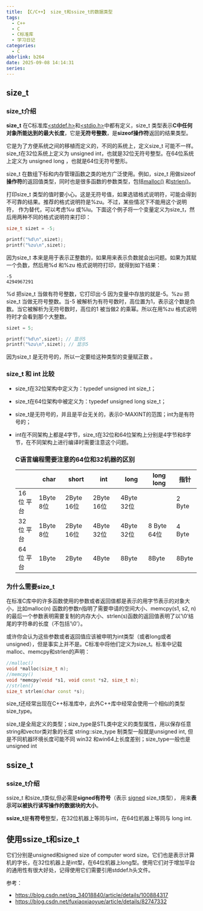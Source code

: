 ```yaml
---
title: 【C/C++】 size_t和ssize_t的数据类型
tags:
  - C++
  - C
  - C标准库
  - 学习日记
categories:
  - C
abbrlink: b264
date: 2025-09-08 14:14:31
series:
---
```


## size_t

### size_t介绍

**size_t** 在C标准库[<stddef.h>](https://www.runoob.com/cprogramming/c-standard-library-stddef-h.html)和[<stdio.h>](https://www.runoob.com/cprogramming/c-standard-library-stdio-h.html)中都有定义，size_t 类型表示**C中任何对象所能达到的最大长度**，它是**无符号整数**，是**sizeof操作符**返回的结果类型。

它是为了方便系统之间的移植而定义的，不同的系统上，定义size_t 可能不一样。size_t在32位系统上定义为 unsigned int，也就是32位无符号整型。在64位系统上定义为 unsigned long ，也就是64位无符号整形。

size_t 在数组下标和内存管理函数之类的地方广泛使用。例如，size_t 用做sizeof **操作符**的返回值类型，同时也是很多函数的参数类型，包括[malloc()](https://www.runoob.com/cprogramming/c-function-malloc.html) 和[strlen()](https://www.runoob.com/cprogramming/c-function-strlen.html)。

打印size_t 类型的值时要小心。这是无符号值，如果选错格式说明符，可能会得到不可靠的结果。推荐的格式说明符是%zu。不过，某些情况下不能用这个说明符， 作为替代，可以考虑%u 或%lu。下面这个例子将一个变量定义为size_t，然后用两种不同的格式说明符来打印：

```cpp
size_t sizet = -5;

printf("%d\n",sizet);
printf("%zu\n",sizet);
```

因为size_t 本来是用于表示正整数的，如果用来表示负数就会出问题。如果为其赋一个负数，然后用%d 和%zu 格式说明符打印，就得到如下结果：

```text
-5
4294967291
```

%d 把size_t 当做有符号整数，它打印出-5 因为变量中存放的就是-5。%zu 把size_t 当做无符号整数。当-5 被解析为有符号数时，高位置为1，表示这个数是负数。当它被解析为无符号数时，高位的1 被当做2 的乘幂。所以在用%zu 格式说明符时才会看到那个大整数。

```cpp
sizet = 5;

printf("%d\n",sizet); // 显示5
printf("%zu\n",sizet); // 显示5
```

因为size_t 是无符号的，所以一定要给这种类型的变量赋正数 。

### size_t 和 int 比较

- size_t在32位架构中定义为：typedef  unsigned int size_t；

- size_t在64位架构中被定义为：typedef  unsigned long size_t；

- size_t是无符号的，并且是平台无关的，表示0-MAXINT的范围；int为是有符号的；

- int在不同架构上都是4字节，size_t在32位和64位架构上分别是4字节和8字节，在不同架构上进行编译时需要注意这个问题。

	

	### C语言编程需要注意的64位和32机器的区别

	|            | char      | short      | int        | long       | long long   | 指针   |
	| :--------- | --------- | ---------- | ---------- | ---------- | ----------- | ------ |
	| 16 位 平台 | 1Byte 8位 | 2Byte 16位 | 2Byte 16位 | 4Byte 32位 |             | 2 Byte |
	| 32 位 平台 | 1Byte 8位 | 2Byte 16位 | 4Byte 32位 | 4Byte 32位 | 8 Byte 64位 | 4 Byte |
	| 64 位 平台 | 1Byte     | 2Byte      | 4Byte      | 8Byte      | 8Byte       | 8Byte  |

### 为什么需要size_t

在标准C库中的许多函数使用的参数或者返回值都是表示的用字节表示的对象大小，比如malloc(n) 函数的参数n指明了需要申请的空间大小、memcpy(s1, s2, n)的最后一个参数表明需要复制的内存大小、strlen(s)函数的返回值表明了以’\0’结尾的字符串的长度（不包括’\0’）。

或许你会认为这些参数或者返回值应该被申明为int类型（或者long或者unsigned），但是事实上并不是。C标准中将他们定义为size_t。标准中记载malloc、memcpy和strlen的声明：

```cpp
//malloc()
void *malloc(size_t n);
//memcpy()
void *memcpy(void *s1, void const *s2, size_t n);
//strlen()
size_t strlen(char const *s);
```

size_t还经常出现在C++标准库中，此外C++库中经常会使用一个相似的类型size_type。

size_t是全局定义的类型；size_type是STL类中定义的类型属性，用以保存任意string和vector类对象的长度
string::size_type 制类型一般就是unsigned int, 但是不同机器环境长度可能不同 win32 和win64上长度差别；size_type一般也是unsigned int



## ssize_t

### ssize_t介绍

ssize_t 和size_t类似,但必需是**signed有符号**（表示 [signed](https://so.csdn.net/so/search?q=signed&spm=1001.2101.3001.7020) size_t类型）， 用来**表示可以被执行读写操作的数据块的大小**。

**ssize_t**是**有符号**整型，在32位机器上等同与int，在64位机器上等同与 long int.

## 使用ssize_t和size_t

它们分别是unsigned和signed size of computer word size。它们也是表示计算机的字长，在32位机器上是int型，在64位机器上long型。使用它们对于增加平台的通用性有很大好处，记得使用它们需要引用stddef.h头文件。





参考：
- https://blog.csdn.net/qq_34018840/article/details/100884317
- https://blog.csdn.net/fuxiaoxiaoyue/article/details/82747332



